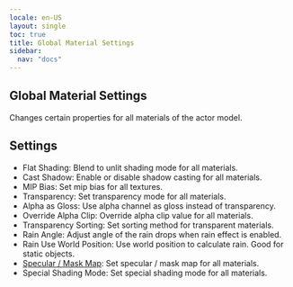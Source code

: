 ```yaml
---
locale: en-US
layout: single
toc: true
title: Global Material Settings
sidebar:
  nav: "docs"
---
```


## Global Material Settings
Changes certain properties for all materials of the actor model.

## Settings
* Flat Shading: Blend to unlit shading mode for all materials.
* Cast Shadow: Enable or disable shadow casting for all materials.
* MIP Bias: Set mip bias for all textures.
* Transparency: Set transparency mode for all materials.
* Alpha as Gloss: Use alpha channel as gloss instead of transparency.
* Override Alpha Clip: Override alpha clip value for all materials.
* Transparency Sorting: Set sorting method for transparent materials.
* Rain Angle: Adjust angle of the rain drops when rain effect is enabled.
* Rain Use World Position: Use world position to calculate rain. Good for static objects.
* [Specular / Mask Map](specular_map.md): Set specular / mask map for all materials.
* Special Shading Mode: Set special shading mode for all materials.